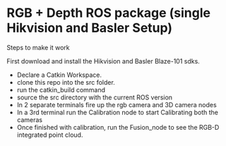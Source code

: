 # RGB + Depth ROS package (single Hikvision and Basler Setup)

Steps to make it work

First download and install the Hikvision and Basler Blaze-101 sdks. 

- Declare a Catkin Workspace.
- clone this repo into the src folder.
- run the catkin_build command
- source the src directory with the current ROS version
- In 2 separate terminals fire up the rgb camera and 3D camera nodes
- In a 3rd terminal run the Calibration node to start Calibrating both the cameras
- Once finished with calibration, run the Fusion_node to see the RGB-D integrated point cloud.

